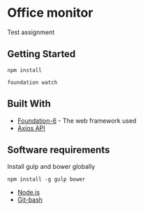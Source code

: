 # Office monitor
Test assignment
## Getting Started
```
npm install
```

```
foundation watch
```
## Built With
* [Foundation-6](https://foundation.zurb.com/) - The web framework used
* [Axios API](https://github.com/axios/axios)

## Software requirements
Install gulp and bower globally
```
npm install -g gulp bower
```

* [Node.js](https://nodejs.org/en/)
* [Git-bash](https://git-scm.com/)

